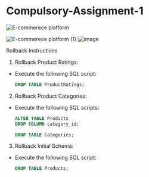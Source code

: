 # Compulsory-Assignment-1
![E-commerece platform](https://github.com/user-attachments/assets/c5b635d3-2f5c-4584-a4e8-dc8449c0729a)

![E-commerece platform (1)](https://github.com/user-attachments/assets/0ee442f7-f8be-402c-89cf-81a9e75ffe66)
![image](https://github.com/user-attachments/assets/9a734c80-5760-4295-beca-d3c1726588ab)


Rollback Instructions

  1. Rollback Product Ratings:
  - Execute the following SQL script:
    ```sql
    DROP TABLE ProductRatings;
    ```

  2. Rollback Product Categories:
  - Execute the following SQL scripts:
    ```sql
    ALTER TABLE Products
    DROP COLUMN category_id;

    DROP TABLE Categories;
    ```

  3. Rollback Initial Schema:
  - Execute the following SQL script:
    ```sql
    DROP TABLE Products;
    ```
